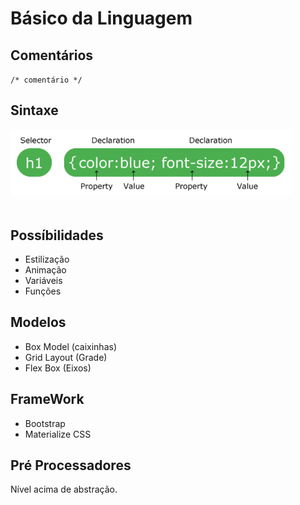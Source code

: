 # Básico da Linguagem

## Comentários
`/* comentário */`

## Sintaxe
<img src="../imagens/sintaxe.gif" width="450px"/><br><br>

## Possíbilidades
* Estilização
* Animação
* Variáveis
* Funções

## Modelos
* Box Model     (caixinhas)
* Grid Layout   (Grade)
* Flex Box      (Eixos)

## FrameWork
- Bootstrap
- Materialize CSS

## Pré Processadores
Nível acima de abstração.